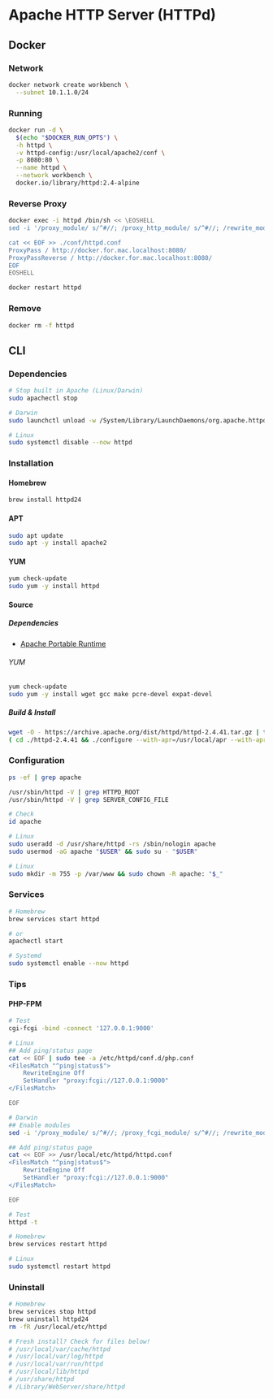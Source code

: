 # Apache HTTP Server (HTTPd)

## Docker

### Network

```sh
docker network create workbench \
  --subnet 10.1.1.0/24
```

### Running

```sh
docker run -d \
  $(echo "$DOCKER_RUN_OPTS") \
  -h httpd \
  -v httpd-config:/usr/local/apache2/conf \
  -p 8080:80 \
  --name httpd \
  --network workbench \
  docker.io/library/httpd:2.4-alpine
```

### Reverse Proxy

```sh
docker exec -i httpd /bin/sh << \EOSHELL
sed -i '/proxy_module/ s/^#//; /proxy_http_module/ s/^#//; /rewrite_module/ s/^#//' ./conf/httpd.conf

cat << EOF >> ./conf/httpd.conf
ProxyPass / http://docker.for.mac.localhost:8080/
ProxyPassReverse / http://docker.for.mac.localhost:8080/
EOF
EOSHELL
```

```sh
docker restart httpd
```

### Remove

```sh
docker rm -f httpd
```

## CLI

### Dependencies

```sh
# Stop built in Apache (Linux/Darwin)
sudo apachectl stop

# Darwin
sudo launchctl unload -w /System/Library/LaunchDaemons/org.apache.httpd.plist

# Linux
sudo systemctl disable --now httpd
```

### Installation

#### Homebrew

```sh
brew install httpd24
```

#### APT

```sh
sudo apt update
sudo apt -y install apache2
```

#### YUM

```sh
yum check-update
sudo yum -y install httpd
```

#### Source

##### Dependencies

- [Apache Portable Runtime](/apache_apr.md)

###### YUM

```sh
yum check-update
sudo yum -y install wget gcc make pcre-devel expat-devel
```

##### Build & Install

```sh
wget -O - https://archive.apache.org/dist/httpd/httpd-2.4.41.tar.gz | tar -xz
( cd ./httpd-2.4.41 && ./configure --with-apr=/usr/local/apr --with-apr-util=/usr/local/apr --prefix=/usr/local/apache && make && sudo make install ) && rm -r ./httpd-2.4.41
```

### Configuration

```sh
ps -ef | grep apache

/usr/sbin/httpd -V | grep HTTPD_ROOT
/usr/sbin/httpd -V | grep SERVER_CONFIG_FILE
```

```sh
# Check
id apache

# Linux
sudo useradd -d /usr/share/httpd -rs /sbin/nologin apache
sudo usermod -aG apache "$USER" && sudo su - "$USER"
```

```sh
# Linux
sudo mkdir -m 755 -p /var/www && sudo chown -R apache: "$_"
```

### Services

```sh
# Homebrew
brew services start httpd

# or
apachectl start

# Systemd
sudo systemctl enable --now httpd
```

### Tips

<!-- ####

```sh
httpd -f <(cat << EOF
Listen 8000
EOF
) \
  -DFOREGROUND
``` -->

#### PHP-FPM

```sh
# Test
cgi-fcgi -bind -connect '127.0.0.1:9000'

# Linux
## Add ping/status page
cat << EOF | sudo tee -a /etc/httpd/conf.d/php.conf
<FilesMatch "^ping|status$">
    RewriteEngine Off
    SetHandler "proxy:fcgi://127.0.0.1:9000"
</FilesMatch>

EOF

# Darwin
## Enable modules
sed -i '/proxy_module/ s/^#//; /proxy_fcgi_module/ s/^#//; /rewrite_module/ s/^#//' /usr/local/etc/httpd/httpd.conf

## Add ping/status page
cat << EOF >> /usr/local/etc/httpd/httpd.conf
<FilesMatch "^ping|status$">
    RewriteEngine Off
    SetHandler "proxy:fcgi://127.0.0.1:9000"
</FilesMatch>

EOF
```

```sh
# Test
httpd -t

# Homebrew
brew services restart httpd

# Linux
sudo systemctl restart httpd
```

### Uninstall

```sh
# Homebrew
brew services stop httpd
brew uninstall httpd24
rm -fR /usr/local/etc/httpd

# Fresh install? Check for files below!
# /usr/local/var/cache/httpd
# /usr/local/var/log/httpd
# /usr/local/var/run/httpd
# /usr/local/lib/httpd
# /usr/share/httpd
# /Library/WebServer/share/httpd
```
